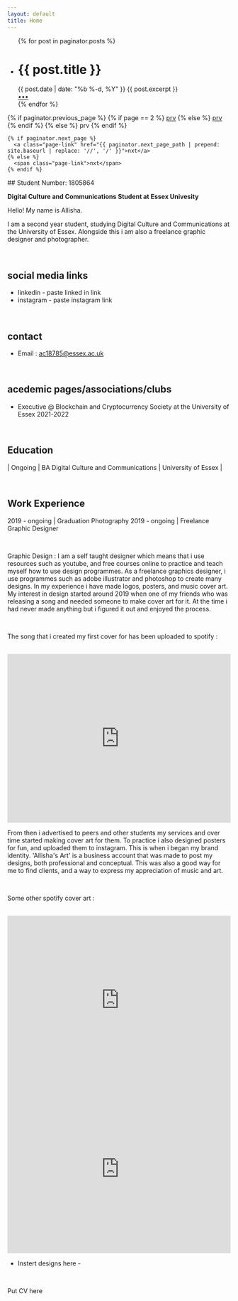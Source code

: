 ```yaml
---
layout: default
title: Home
---
```


<div class="home">

  <ul class="posts">
    {% for post in paginator.posts %}
    <li>
      <h1 >{{ post.title }}</h1>
      <span>{{ post.date | date: "%b %-d, %Y" }}</span>
      {{ post.excerpt }}
      <div class="continue">
        <a href="{{ post.url | prepend: site.baseurl }}">&bull;&bull;&bull;</a>
      </div>
    </li>
    {% endfor %}
  </ul>

  <div class="pagination">
    {% if paginator.previous_page %}
      {% if page == 2 %}
        <a class="page-link" href="{{ '/index.html' | prepend: site.baseurl | replace: '//', '/' | replace: ':num', page }}">prv</a>
      {% else %}
        <a class="page-link" href="{{ paginator.previous_page_path | prepend: site.baseurl | replace: '//', '/' }}">prv</a>
      {% endif %}
    {% else %}
      <span class="page-link">prv</span>
    {% endif %}

    {% if paginator.next_page %}
      <a class="page-link" href="{{ paginator.next_page_path | prepend: site.baseurl | replace: '//', '/' }}">nxt</a>
    {% else %}
      <span class="page-link">nxt</span>
    {% endif %}
  </div>

</div>
## Student Number: 1805864

**Digital Culture and Communications Student at Essex Univesity**  

Hello! My name is Allisha. 

I am a second year student, studying Digital Culture and Communications at the University of Essex. Alongside this i am also a freelance graphic designer and photographer.

<br>

## social media links
- linkedin  - paste linked in link 
- instagram - paste instagram link 

<br>

## contact
- Email : ac18785@essex.ac.uk

<br>

## acedemic pages/associations/clubs
- Executive @ Blockchain and Cryptocurrency Society at the University of Essex 2021-2022

<br>

## Education

| Ongoing | BA Digital Culture and Communications | University of Essex |

<br>

## Work Experience

2019 - ongoing | Graduation Photography
2019 - ongoing | Freelance Graphic Designer

<br>

Graphic Design : I am a self taught designer which means that i use resources such as youtube, and free courses online to practice and teach myself how to use design programmes. As a freelance graphics designer, i use programmes such as adobe illustrator and photoshop to create many designs. In my experience i have made logos, posters, and music cover art. My interest in design started around 2019 when one of my friends who was releasing a song and needed someone to make cover art for it. At the time i had never made anything but i figured it out and enjoyed the process. 

<br>

The song that i created my first cover for has been uploaded to spotify : 

<br>

<iframe src="https://open.spotify.com/embed/track/5bpZdKUtJEFXHFDFKXAiYU?utm_source=generator" width="100%" height="380" frameBorder="0" allowfullscreen="" allow="autoplay; clipboard-write; encrypted-media; fullscreen; picture-in-picture"></iframe>

<br>

From then i advertised to peers and other students my services and over time started making cover art for them. To practice i also designed posters for fun, and uploaded them to instagram. This is when i began my brand identity. 'Allisha's Art' is a business account that was made to post my designs, both professional and conceptual. This was also a good way for me to find clients, and a way to express my appreciation of music and art.

<br>

Some other spotify cover art  :

<br>

<iframe src="https://open.spotify.com/embed/track/3HzBZvA2Ur7hqbOy0g6aYa?utm_source=generator" width="100%" height="380" frameBorder="0" allowfullscreen="" allow="autoplay; clipboard-write; encrypted-media; fullscreen; picture-in-picture"></iframe>

<br>

<iframe src="https://open.spotify.com/embed/track/7scDupeuVYCZHJwdiM4EyL?utm_source=generator" width="100%" height="380" frameBorder="0" allowfullscreen="" allow="autoplay; clipboard-write; encrypted-media; fullscreen; picture-in-picture"></iframe>

<br>

- Instert designs here -

<br>

Put CV here 


